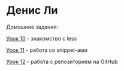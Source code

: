 # Денис Ли
Домашние задания:

[Урок 10](https://denis-li.github.io/lesson_10/ "Домашнее задание") - знакомство с less

[Урок 11](https://denis-li.github.io/lesson_11/ "Домашнее задание") - работа со snippet-ами

[Урок 12](https://denis-li.github.io/lesson_12/ "Домашнее задание") - работа с репозиторием на GitHub

